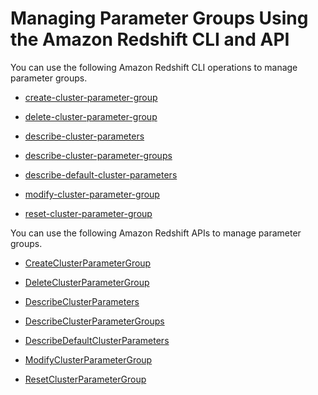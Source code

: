 # Managing Parameter Groups Using the Amazon Redshift CLI and API<a name="manage-parameter-groups-api-cli"></a>

You can use the following Amazon Redshift CLI operations to manage parameter groups\.

+ [create\-cluster\-parameter\-group](http://docs.aws.amazon.com/cli/latest/reference/redshift/create-cluster-parameter-group.html)

+ [delete\-cluster\-parameter\-group](http://docs.aws.amazon.com/cli/latest/reference/redshift/delete-cluster-parameter-group.html)

+ [describe\-cluster\-parameters](http://docs.aws.amazon.com/cli/latest/reference/redshift/describe-cluster-parameters.html)

+ [describe\-cluster\-parameter\-groups](http://docs.aws.amazon.com/cli/latest/reference/redshift/describe-cluster-parameter-groups.html)

+ [describe\-default\-cluster\-parameters](http://docs.aws.amazon.com/cli/latest/reference/redshift/describe-default-cluster-parameters.html)

+ [modify\-cluster\-parameter\-group](http://docs.aws.amazon.com/cli/latest/reference/redshift/modify-cluster-parameter-group.html)

+ [reset\-cluster\-parameter\-group](http://docs.aws.amazon.com/cli/latest/reference/redshift/reset-cluster-parameter-group.html)

You can use the following Amazon Redshift APIs to manage parameter groups\.

+ [CreateClusterParameterGroup](http://docs.aws.amazon.com/redshift/latest/APIReference/API_CreateClusterParameterGroup.html)

+ [DeleteClusterParameterGroup](http://docs.aws.amazon.com/redshift/latest/APIReference/API_DeleteClusterParameterGroup.html)

+ [DescribeClusterParameters](http://docs.aws.amazon.com/redshift/latest/APIReference/API_DescribeClusterParameters.html)

+ [DescribeClusterParameterGroups](http://docs.aws.amazon.com/redshift/latest/APIReference/API_DescribeClusterParameterGroups.html)

+ [DescribeDefaultClusterParameters](http://docs.aws.amazon.com/redshift/latest/APIReference/API_DescribeDefaultClusterParameters.html)

+ [ModifyClusterParameterGroup](http://docs.aws.amazon.com/redshift/latest/APIReference/API_ModifyClusterParameterGroup.html)

+ [ResetClusterParameterGroup](http://docs.aws.amazon.com/redshift/latest/APIReference/API_ResetClusterParameterGroup.html)